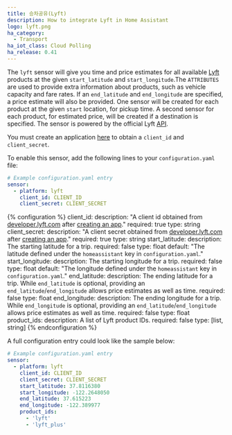 ```yaml
---
title: 승차공유(Lyft)
description: How to integrate Lyft in Home Assistant
logo: lyft.png
ha_category:
  - Transport
ha_iot_class: Cloud Polling
ha_release: 0.41
---
```


The `lyft` sensor will give you time and price estimates for all available [Lyft](https://lyft.com) products at the given `start_latitude` and `start_longitude`.The `ATTRIBUTES` are used to provide extra information about products, such as vehicle capacity and fare rates. If an `end_latitude` and `end_longitude` are specified, a price estimate will also be provided. One sensor will be created for each product at the given `start` location, for pickup time. A second sensor for each product, for estimated price, will be created if a destination is specified. The sensor is powered by the official Lyft [API](https://developer.lyft.com/reference/).

You must create an application [here](https://www.lyft.com/developers/manage) to obtain a `client_id` and `client_secret`.

To enable this sensor, add the following lines to your `configuration.yaml` file:

```yaml
# Example configuration.yaml entry
sensor:
  - platform: lyft
    client_id: CLIENT_ID
    client_secret: CLIENT_SECRET
```

{% configuration %}
client_id:
  description: "A client id obtained from [developer.lyft.com](https://developer.lyft.com) after [creating an app](https://www.lyft.com/developers/manage)."
  required: true
  type: string
client_secret:
  description: "A client secret obtained from [developer.lyft.com](https://developer.lyft.com) after [creating an app](https://www.lyft.com/developers/manage)."
  required: true
  type: string
start_latitude:
  description: The starting latitude for a trip.
  required: false
  type: float
  default: "The latitude defined under the `homeassistant` key in `configuration.yaml`."
start_longitude:
  description: The starting longitude for a trip.
  required: false
  type: float
  default: "The longitude defined under the `homeassistant` key in `configuration.yaml`."
end_latitude:
  description: The ending latitude for a trip. While `end_latitude` is optional, providing an `end_latitude`/`end_longitude` allows price estimates as well as time.
  required: false
  type: float
end_longitude:
  description: The ending longitude for a trip. While `end_longitude` is optional, providing an `end_latitude`/`end_longitude` allows price estimates as well as time.
  required: false
  type: float
product_ids:
  description: A list of Lyft product IDs.
  required: false
  type: [list, string]
{% endconfiguration %}

A full configuration entry could look like the sample below:

```yaml
# Example configuration.yaml entry
sensor:
  - platform: lyft
    client_id: CLIENT_ID
    client_secret: CLIENT_SECRET
    start_latitude: 37.8116380
    start_longitude: -122.2648050
    end_latitude: 37.615223
    end_longitude: -122.389977
    product_ids:
      - 'lyft'
      - 'lyft_plus'
```
